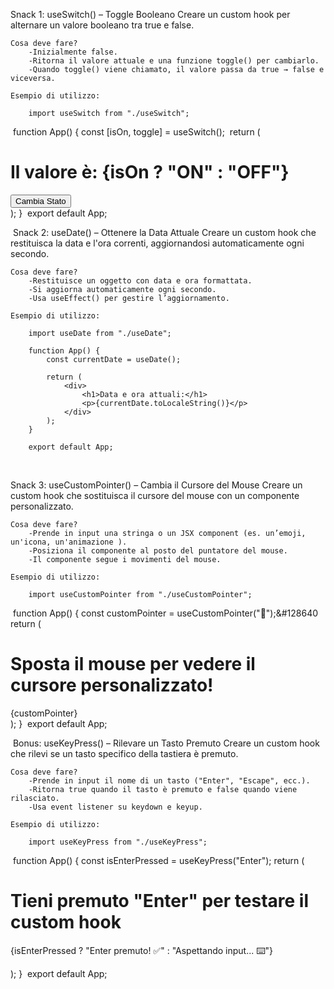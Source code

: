 
Snack 1: useSwitch() – Toggle Booleano
    Creare un custom hook per alternare un valore booleano tra true e false.

    Cosa deve fare?
        -Inizialmente false.
        -Ritorna il valore attuale e una funzione toggle() per cambiarlo.
        -Quando toggle() viene chiamato, il valore passa da true → false e viceversa.

    Esempio di utilizzo:

        import useSwitch from "./useSwitch";
​
        function App() {
        const [isOn, toggle] = useSwitch();
​
        return (
        <div>
        <h1>Il valore è: {isOn ? "ON" : "OFF"}</h1>
        <button onClick={toggle}>Cambia Stato</button>
        </div>
            );
        }
​
        export default App;


​
Snack 2: useDate() – Ottenere la Data Attuale
    Creare un custom hook che restituisca la data e l'ora correnti, aggiornandosi automaticamente ogni secondo.

    Cosa deve fare?
        -Restituisce un oggetto con data e ora formattata.
        -Si aggiorna automaticamente ogni secondo.
        -Usa useEffect() per gestire l’aggiornamento.
    
    Esempio di utilizzo:

        import useDate from "./useDate";

        function App() {
            const currentDate = useDate();

            return (
                <div>
                    <h1>Data e ora attuali:</h1>
                    <p>{currentDate.toLocaleString()}</p>
                </div>
            );
        }

        export default App;
​
​

Snack 3: useCustomPointer() – Cambia il Cursore del Mouse
    Creare un custom hook che sostituisca il cursore del mouse con un componente personalizzato.

    Cosa deve fare?
        -Prende in input una stringa o un JSX component (es. un’emoji, un'icona, un'animazione ).
        -Posiziona il componente al posto del puntatore del mouse.
        -Il componente segue i movimenti del mouse.

    Esempio di utilizzo:

        import useCustomPointer from "./useCustomPointer";
​
        function App() {
            const customPointer = useCustomPointer("🚀");
            ​&#128640
            return (
                <div>
                    <h1>Sposta il mouse per vedere il cursore personalizzato!</h1>
                    {customPointer}
                </div>
            );
        }
​
        export default App;


​
Bonus: useKeyPress() – Rilevare un Tasto Premuto
    Creare un custom hook che rilevi se un tasto specifico della tastiera è premuto.

    Cosa deve fare?
        -Prende in input il nome di un tasto ("Enter", "Escape", ecc.).
        -Ritorna true quando il tasto è premuto e false quando viene rilasciato.
        -Usa event listener su keydown e keyup.

    Esempio di utilizzo:

        import useKeyPress from "./useKeyPress";
​
        function App() {
            const isEnterPressed = useKeyPress("Enter");
​
            return (
                <div>
                    <h1>Tieni premuto "Enter" per testare il custom hook</h1>
                    <p>{isEnterPressed ? "Enter premuto! ✅" : "Aspettando input... ⌨️"}</p>
                </div>
            );
        }
​
        export default App;
​
